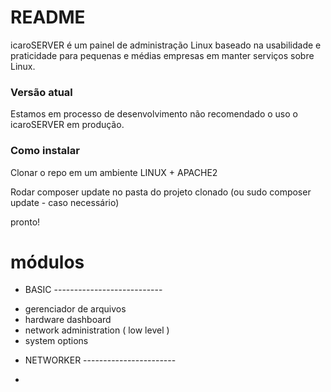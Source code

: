 # README #

icaroSERVER é um painel de administração Linux baseado na usabilidade e praticidade para pequenas e médias empresas em manter serviços sobre Linux.

### Versão atual ###

Estamos em processo de desenvolvimento não recomendado o uso o icaroSERVER em produção.

### Como instalar ###

Clonar o repo em um ambiente LINUX + APACHE2

Rodar composer update no pasta do projeto clonado (ou sudo composer update - caso necessário)

pronto!


# módulos #

 * BASIC ---------------------------

  -  gerenciador de arquivos
  -  hardware dashboard
  -  network administration ( low level )
  -  system options

 * NETWORKER -----------------------


 *